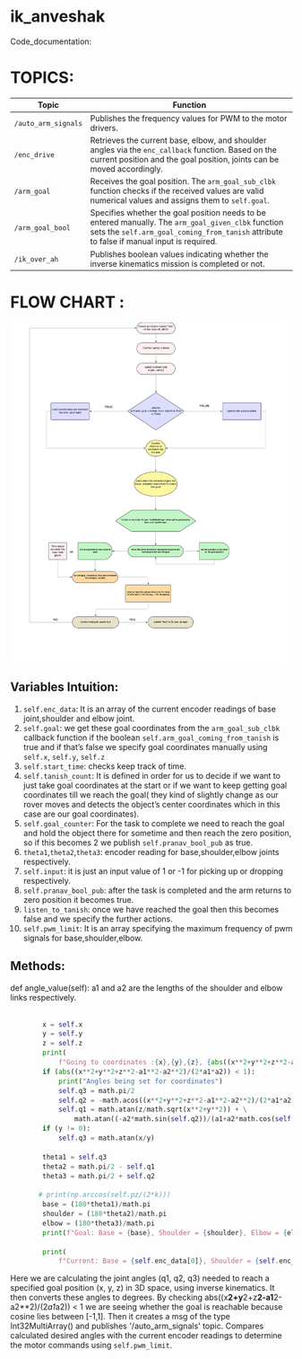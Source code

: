 # ik_anveshak
Code_documentation:

# TOPICS:

| **Topic**              | **Function**                                                                                                                                                                 |
|------------------------|------------------------------------------------------------------------------------------------------------------------------------------------------------------------------|
| `/auto_arm_signals`    | Publishes the frequency values for PWM to the motor drivers.                                                                                                                 |
| `/enc_drive`           | Retrieves the current base, elbow, and shoulder angles via the `enc_callback` function. Based on the current position and the goal position, joints can be moved accordingly. |
| `/arm_goal`            | Receives the goal position. The `arm_goal_sub_clbk` function checks if the received values are valid numerical values and assigns them to `self.goal`.                         |
| `/arm_goal_bool`       | Specifies whether the goal position needs to be entered manually. The `arm_goal_given_clbk` function sets the `self.arm_goal_coming_from_tanish` attribute to false if manual input is required. |
| `/ik_over_ah`          | Publishes boolean values indicating whether the inverse kinematics mission is completed or not.                                                                              |




# FLOW CHART :
![alt](https://github.com/GeetaPriyanka9/ik_anveshak/blob/main/Blank%20diagram%202-1_page-0001.jpg)














## Variables Intuition:

1. ```self.enc_data```: It is an array of the current encoder readings of base joint,shoulder and elbow joint.
2. ```self.goal```: we get these goal coordinates from the ```arm_goal_sub_clbk``` callback function if the boolean ```self.arm_goal_coming_from_tanish``` is true and if that’s false we specify goal coordinates manually using ```self.x```, ```self.y```, ```self.z```
3. ```self.start_time```: checks keep track of time.
4. ```self.tanish_count```: It is defined in order for us to decide if we want to just take goal coordinates at the start or if we want to keep getting goal coordinates till we reach the goal( they kind of slightly change as our rover moves and detects the object’s center coordinates which in this case are our goal coordinates).
5. ```self.goal_counter```: For the task to complete we need to reach the goal and hold the object there for sometime and then reach the zero position, so if this becomes 2 we publish ```self.pranav_bool_pub``` as true.
6. ```theta1```,```theta2```,```theta3```: encoder reading for base,shoulder,elbow joints respectively.
7. ```self.input```: it is just an input value of 1 or -1 for picking up or dropping respectively.
8. ```self.pranav_bool_pub```: after the task is completed and the arm returns to zero position it becomes true.
9. ```listen_to_tanish```: once we have reached the goal then this becomes false and we specify the further actions.
10. ```self.pwm_limit```: It is an array specifying the maximum frequency of pwm signals for base,shoulder,elbow.













## Methods:
   def angle_value(self):
a1 and a2 are the lengths of the shoulder and elbow links respectively.
```python
    
        x = self.x
        y = self.y
        z = self.z
        print(
            f"Going to coordinates :{x},{y},{z}, {abs((x**2+y**2+z**2-a1**2-a2**2)/(2*a1*a2))}")
        if (abs((x**2+y**2+z**2-a1**2-a2**2)/(2*a1*a2)) < 1):
            print("Angles being set for coordinates")
            self.q3 = math.pi/2
            self.q2 = -math.acos((x**2+y**2+z**2-a1**2-a2**2)/(2*a1*a2))
            self.q1 = math.atan(z/math.sqrt(x**2+y**2)) + \
                math.atan((-a2*math.sin(self.q2))/(a1+a2*math.cos(self.q2)))
        if (y != 0):
            self.q3 = math.atan(x/y)

        theta1 = self.q3
        theta2 = math.pi/2 - self.q1
        theta3 = math.pi/2 + self.q2

       # print(np.arccos(self.pz/(2*k)))
        base = (180*theta1)/math.pi
        shoulder = (180*theta2)/math.pi
        elbow = (180*theta3)/math.pi
        print(f"Goal: Base = {base}, Shoulder = {shoulder}, Elbow = {elbow}")

        print(
            f"Current: Base = {self.enc_data[0]}, Shoulder = {self.enc_data[1]}, Elbow = {self.enc_data[2]}")
```
Here we are calculating the joint angles (q1, q2, q3) needed to reach a specified goal position (x, y, z) in 3D space, using inverse kinematics. It then converts these angles to degrees.
By checking abs((x**2+y**2+z**2-a1**2-a2**2)/(2*a1*a2)) < 1 we are seeing whether the goal is reachable because cosine lies between [-1,1].
Then it creates a msg of the type Int32MultiArray() and publishes '/auto_arm_signals' topic.
 Compares calculated desired angles with the current encoder readings to determine the motor commands using ```self.pwm_limit```.


